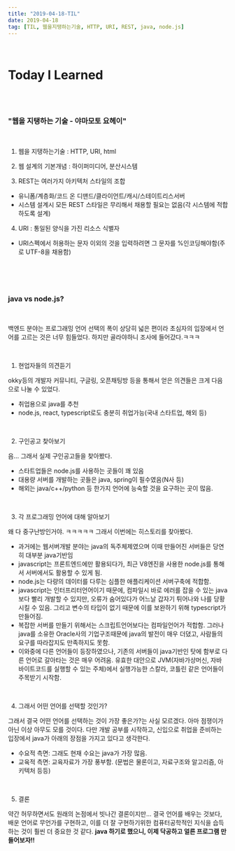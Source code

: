 ```yaml
---
title: "2019-04-18-TIL"
date: 2019-04-18
tag: [TIL, 웹을지탱하는기술, HTTP, URI, REST, java, node.js]
---
```

<br>

# Today I Learned

<br>
<br>

### "웹을 지탱하는 기술 - 야마모토 요헤이"

<br>

1. 웹을 지탱하는기술 : HTTP, URI, html

2. 웹 설계의 기본개념 : 하이퍼미디어, 분산시스템

3. REST는 여러가지 아키텍처 스타일의 조합
 - 유니폼/계층화/코드 온 디맨드/클라이언트/캐시/스테이트리스서버
 - 시스템 설계시 모든 REST 스타일은 무리해서 채용할 필요는 없음(각 시스템에 적합하도록 설계)

 4. URI : 통일된 양식을 가진 리소스 식별자
  - URI스펙에서 허용하는 문자 이외의 것을 입력하려면 그 문자를 %인코딩해야함(주로 UTF-8을 채용함)

<br>
<br>
<br>

### java vs node.js?

<br>

백엔드 분야는 프로그래밍 언어 선택의 폭이 상당히 넓은 편이라 초심자의 입장에서 언어를 고르는 것은 너무 힘들었다. 하지만 골라야하니 조사에 들어갔다.ㅋㅋㅋ

<br>

1. 현업자들의 의견듣기

 okky등의 개발자 커뮤니티, 구글링, 오픈채팅방 등을 통해서 얻은 의견들은 크게 다음으로 나눌 수 있었다.

  - 취업용으로 java를 추천
  - node.js, react, typescript로도 충분히 취업가능(국내 스타트업, 해외 등)

 <br>

2. 구인공고 찾아보기

 음... 그래서 실제 구인공고들을 찾아봤다.

 - 스타트업들은 node.js를 사용하는 곳들이 꽤 있음
 - 대용량 서버를 개발하는 곳들은 java, spring이 필수였음(N사 등)
 - 해외는 java/c++/python 등 한가지 언어에 능숙할 것을 요구하는 곳이 많음.

 <br>

3. 각 프로그래밍 언어에 대해 알아보기

 왜 다 중구난방인거야. ㅋㅋㅋㅋㅋ 그래서 이번에는 히스토리를 찾아봤다.

 - 과거에는 웹서버개발 분야는 java의 독주체제였으며 이때 만들어진 서버들은 당연히 대부분 java기반임
 - javascript는 프론트엔드에만 활용되다가, 최근 V8엔진을 사용한 node.js를 통해서 서버에서도 활용할 수 있게 됨.
 - node.js는 다량의 데이터를 다루는 심플한 애플리케이션 서버구축에 적합함.
 - javascript는 인터프리터언어이기 때문에, 컴파일시 바로 에러를 잡을 수 있는 java보다 빨리 개발할 수 있지만, 오류가 숨어있다가 어느날 갑자기 튀어나와 나를 당황시킬 수 있음. 그리고 변수의 타입이 없기 때문에 이를 보완하기 위해 typescript가 만들어짐.
 - 복잡한 서버를 만들기 위해서는 스크립트언어보다는 컴파일언어가 적합함. 그러나 java를 소유한 Oracle사의 기업구조때문에 java의 발전이 매우 더뎠고, 사람들의 요구를
 따라잡지도 만족하지도 못함.
 - 이와중에 다른 언어들이 등장하였으나, 기존의 서버들이 java기반인 탓에 함부로 다른 언어로 갈아타는 것은 매우 어려움. 유효한 대안으로 JVM(자바가상머신, 자바 바이트코드를 실행할 수 있는 주체)에서 실행가능한 스칼라, 코틀린 같은 언어들이 주목받기 시작함.

 <br>

4. 그래서 어떤 언어를 선택할 것인가?

 그래서 결국 어떤 언어를 선택하는 것이 가장 좋은가?는 사실 모르겠다. 아마 점쟁이가 아닌 이상 아무도 모를 것이다. 다만 개발 공부를 시작하고, 신입으로 취업을 준비하는 입장에서 java가 아래의 장점을 가지고 있다고 생각한다.

 - 수요적 측면: 그래도 현재 수요는 java가 가장 많음.
 - 교육적 측면: 교육자료가 가장 풍부함. (문법은 물론이고, 자료구조와 알고리즘, 아키텍처 등등)

 <br>

5. 결론

 약간 허무하면서도 원래의 논점에서 빗나간 결론이지만... 결국 언어를 배우는 것보다, 배운 언어로 무언가를 구현하고, 이를 더 잘 구현하기위한 컴퓨터공학적인 지식을 습득하는 것이 훨씬 더 중요한 것 같다. **java 하기로 했으니, 이제 닥공하고 얼른 프로그램 만들어보자!!**
